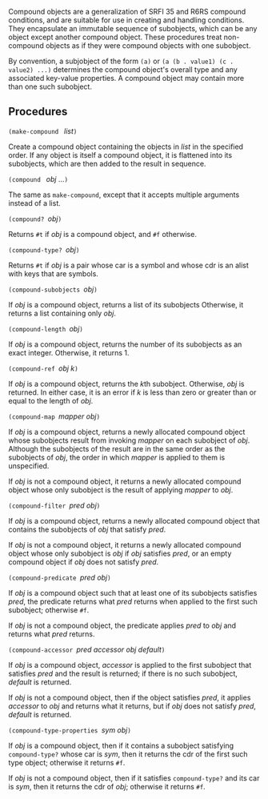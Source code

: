 Compound objects are a generalization of SRFI 35 and R6RS compound conditions,
and are suitable for use in creating and handling conditions.
They encapsulate an immutable sequence of subobjects, which can be
any object except another compound object.  These procedures treat
non-compound objects as if they were compound objects with one subobject.

By convention, a subjobject of the form `(a)` or `(a (b . value1) (c . value2) ...)`
determines the compound object's overall type and any associated key-value properties.
A compound object may contain more than one such subobject.

## Procedures

`(make-compound ` *list*`)`

Create a compound object containing the objects in *list* in the specified order.
If any object is itself a compound object, it is flattened into its subobjects,
which are then added to the result in sequence.

`(compound ` *obj* ...`)`

The same as `make-compound`,
except that it accepts multiple arguments instead of a list.

`(compound? `*obj*`)`

Returns `#t` if *obj* is a compound object, and `#f` otherwise.

`(compound-type? `*obj*`)`

Returns `#t` if *obj* is a pair whose car is a symbol
and whose cdr is an alist with keys that are symbols.

`(compound-subobjects `*obj*`)`

If *obj* is a compound object, returns a list of its subobjects
Otherwise, it returns a list containing only *obj*.

`(compound-length `*obj*`)`

If *obj* is a compound object, returns the number of its subobjects as an exact
integer.  Otherwise, it returns 1.

`(compound-ref `*obj k*`)`

If *obj* is a compound object, returns the *k*th subobject.  Otherwise,
*obj* is returned.  In either case, it is an error if *k* is less than
zero or greater than or equal to the length of *obj*.

`(compound-map `*mapper obj*`)`

If *obj* is a compound object, returns a newly allocated compound object
whose subobjects result from invoking *mapper* on each subobject of *obj*.
Although the subobjects of the result are in the same order as the subobjects of *obj*,
the order in which *mapper* is applied to them is unspecified.

If *obj* is not a compound object, it returns a newly allocated compound object
whose only subobject is the result of applying *mapper* to *obj*.

`(compound-filter `*pred obj*`)`

If *obj* is a compound object, returns a newly allocated compound object
that contains the subobjects of *obj* that satisfy *pred*.

If *obj* is not a compound object, it returns a newly allocated compound object
whose only subobject is *obj* if *obj* satisfies *pred*,
or an empty compound object if *obj* does not satisfy *pred*.

`(compound-predicate `*pred obj*`)`

If *obj* is a compound
object such that at least one of its subobjects satisfies *pred*, the predicate
returns what *pred* returns when applied to the first such subobject; otherwise `#f`.

If *obj* is not a compound object, the predicate applies *pred* to *obj* and
returns what *pred* returns.

`(compound-accessor `*pred accessor obj default*`)`

If *obj* is a compound object, *accessor* is applied to
the first subobject that satisfies *pred* and the result is returned;
if there is no such subobject, *default* is returned.

If *obj* is not a compound object, then if the object satisfies *pred*,
it applies *accessor* to *obj* and returns what it returns,
but if *obj* does not satisfy *pred*, *default* is returned.

`(compound-type-properties `*sym obj*`)`

If *obj* is a compound object, then if it contains a subobject
satisfying `compound-type?` whose car is *sym*, then it
returns the cdr of the first such type object; otherwise it returns `#f`.

If *obj* is not a compound object, then if it satisfies `compound-type?`
and its car is *sym*, then it returns the cdr of *obj*; otherwise it returns `#f`.
